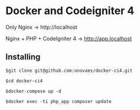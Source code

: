 # Docker and Codeigniter 4

Only Nginx  -> http://localhost

Nginx + PHP + CodeIgniter 4 -> http://app.localhost

## Installing

    $git clone git@github.com:onovaes/docker-ci4.git

    $cd docker-ci4

    $docker-compose up -d

    $docker exec -ti php_app composer update